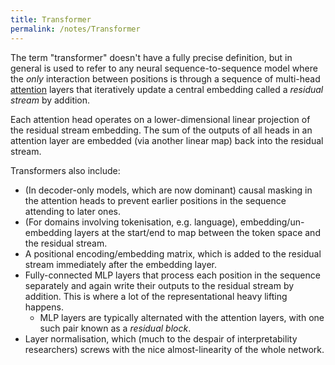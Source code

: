 ```yaml
---
title: Transformer
permalink: /notes/Transformer
---
```


The term "transformer" doesn't have a fully precise definition, but in general is used to refer to any neural sequence-to-sequence model where the *only* interaction between positions is through a sequence of multi-head [attention](Attention) layers that iteratively update a central embedding called a *residual stream* by addition.

Each attention head operates on a lower-dimensional linear projection of the residual stream embedding. The sum of the outputs of all heads in an attention layer are embedded (via another linear map) back into the residual stream. 

Transformers also include:
- (In decoder-only models, which are now dominant) causal masking in the attention heads to prevent earlier positions in the sequence attending to later ones. 
- (For domains involving tokenisation, e.g. language), embedding/un-embedding layers at the start/end to map between the token space and the residual stream.
- A positional encoding/embedding matrix, which is added to the residual stream immediately after the embedding layer.
- Fully-connected MLP layers that process each position in the sequence separately and again write their outputs to the residual stream by addition. This is where a lot of the representational heavy lifting happens.
	- MLP layers are typically alternated with the attention layers, with one such pair known as a *residual block*.
- Layer normalisation, which (much to the despair of interpretability researchers) screws with the nice almost-linearity of the whole network.
